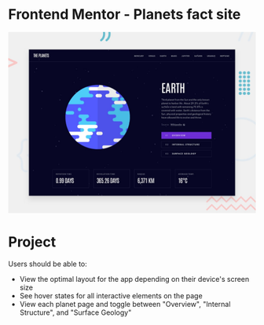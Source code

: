 # Frontend Mentor - Planets fact site

![Design preview for the Planets fact site coding challenge](./preview.jpg)

# Project

Users should be able to:

- View the optimal layout for the app depending on their device's screen size
- See hover states for all interactive elements on the page
- View each planet page and toggle between "Overview", "Internal Structure", and "Surface Geology"
